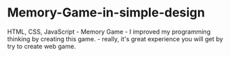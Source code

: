 # Memory-Game-in-simple-design
HTML, CSS, JavaScript - Memory Game - I improved my programming thinking by creating this game. - really, it's great experience you will get by try to create web game.
